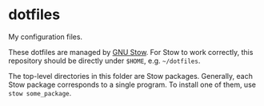 # dotfiles

My configuration files.

These dotfiles are managed by 
[GNU Stow](https://alexpearce.me/2016/02/managing-dotfiles-with-stow/).
For Stow to work correctly, this repository should be directly under 
`$HOME`, e.g. `~/dotfiles`.

The top-level directories in this folder are Stow packages.
Generally, each Stow package corresponds to a single program.
To install one of them, use `stow some_package`.
